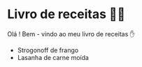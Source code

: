 # Livro de receitas :man_cook:

Olá ! Bem - vindo ao meu livro de receitas :hand:

- Strogonoff de frango 
- Lasanha de carne moída